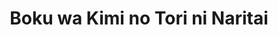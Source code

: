 --- 
title: "Boku wa Kimi no Tori ni Naritai"
publishdate: "2019-7-28T16:48:46+02:00"
src: "https://365manga.net/manga/boku-wa-kimi-no-tori-ni-naritai"
image: "https://data.365manga.net/images/thumbnails/6815-boku-wa-kimi-no-tori-ni-naritai.jpg"
description: "Koyama Kei lost his mother when he was still in elementary school and never connected again with his distant, workaholic father. The only real light in his home life is his sister Moe: a bright college student who obviously adores him. But Kei has intimacy issues that even his sister can't pick up on. At 15 years old, Kei's never been in love, but he has sex with anyone who…"
---